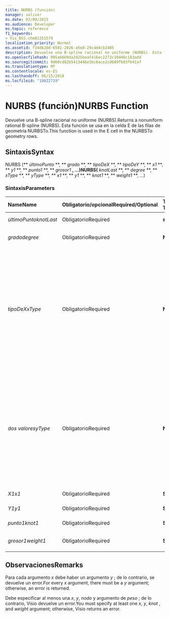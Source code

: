 ```yaml
---
title: NURBS (función)
manager: soliver
ms.date: 03/09/2015
ms.audience: Developer
ms.topic: reference
f1_keywords:
- Vis_DSS.chm82251579
localization_priority: Normal
ms.assetid: f34db20d-6501-2026-a5e8-29c4d4cb2405
description: Devuelve una B-spline racional no uniforme (NURBS). Esta función se usa en la celda E de las filas de geometría NURBSTo.
ms.openlocfilehash: 005a66b9da2425beaf416ec2273c10446c183add
ms.sourcegitcommit: 9d60cd82b5413446e5bc8ace2cd689f683fb41a7
ms.translationtype: MT
ms.contentlocale: es-ES
ms.lasthandoff: 06/15/2018
ms.locfileid: "19822719"
---
```

# <a name="nurbs-function"></a><span data-ttu-id="5c5b2-104">NURBS (función)</span><span class="sxs-lookup"><span data-stu-id="5c5b2-104">NURBS Function</span></span>

<span data-ttu-id="5c5b2-105">Devuelve una B-spline racional no uniforme (NURBS).</span><span class="sxs-lookup"><span data-stu-id="5c5b2-105">Returns a nonuniform rational B-spline (NURBS).</span></span> <span data-ttu-id="5c5b2-106">Esta función se usa en la celda E de las filas de geometría NURBSTo.</span><span class="sxs-lookup"><span data-stu-id="5c5b2-106">This function is used in the E cell in the NURBSTo geometry rows.</span></span>
  
## <a name="syntax"></a><span data-ttu-id="5c5b2-107">Sintaxis</span><span class="sxs-lookup"><span data-stu-id="5c5b2-107">Syntax</span></span>

<span data-ttu-id="5c5b2-108">NURBS (** *últimoPunto* **, ** *grado* **, ** *tipoDeX* **, ** *tipoDeY* **, ** *x1* **, ** *y1* **, ** *punto1* **, ** *grosor1* **, …)</span><span class="sxs-lookup"><span data-stu-id="5c5b2-108">NURBS(** *knotLast* **, ** *degree* **, ** *xType* **, ** *yType* **, ** *x1* **, ** *y1* **, ** *knot1* **, ** *weight1* **, ...)</span></span> 
  
### <a name="parameters"></a><span data-ttu-id="5c5b2-109">Sintaxis</span><span class="sxs-lookup"><span data-stu-id="5c5b2-109">Parameters</span></span>

|<span data-ttu-id="5c5b2-110">**Name**</span><span class="sxs-lookup"><span data-stu-id="5c5b2-110">**Name**</span></span>|<span data-ttu-id="5c5b2-111">**Obligatorio/opcional**</span><span class="sxs-lookup"><span data-stu-id="5c5b2-111">**Required/Optional**</span></span>|<span data-ttu-id="5c5b2-112">**Tipo de datos**</span><span class="sxs-lookup"><span data-stu-id="5c5b2-112">**Data Type**</span></span>|<span data-ttu-id="5c5b2-113">**Descripción**</span><span class="sxs-lookup"><span data-stu-id="5c5b2-113">**Description**</span></span>|
|:-----|:-----|:-----|:-----|
| <span data-ttu-id="5c5b2-114">_últimoPunto_</span><span class="sxs-lookup"><span data-stu-id="5c5b2-114">_knotLast_</span></span> <br/> |<span data-ttu-id="5c5b2-115">Obligatorio</span><span class="sxs-lookup"><span data-stu-id="5c5b2-115">Required</span></span>  <br/> |<span data-ttu-id="5c5b2-116">**string**</span><span class="sxs-lookup"><span data-stu-id="5c5b2-116">**string**</span></span> <br/> | <span data-ttu-id="5c5b2-117">El último nodo.</span><span class="sxs-lookup"><span data-stu-id="5c5b2-117">The last knot.</span></span>  <br/> |
| <span data-ttu-id="5c5b2-118">_grado_</span><span class="sxs-lookup"><span data-stu-id="5c5b2-118">_degree_</span></span> <br/> |<span data-ttu-id="5c5b2-119">Obligatorio</span><span class="sxs-lookup"><span data-stu-id="5c5b2-119">Required</span></span>  <br/> |<span data-ttu-id="5c5b2-120">**Numérico**</span><span class="sxs-lookup"><span data-stu-id="5c5b2-120">**Numeric**</span></span> <br/> |<span data-ttu-id="5c5b2-121">El grado de la spline.</span><span class="sxs-lookup"><span data-stu-id="5c5b2-121">The spline's degree.</span></span>  <br/> |
| <span data-ttu-id="5c5b2-122">_tipoDeX_</span><span class="sxs-lookup"><span data-stu-id="5c5b2-122">_xType_</span></span> <br/> |<span data-ttu-id="5c5b2-123">Obligatorio</span><span class="sxs-lookup"><span data-stu-id="5c5b2-123">Required</span></span>  <br/> |<span data-ttu-id="5c5b2-124">**Numérico**</span><span class="sxs-lookup"><span data-stu-id="5c5b2-124">**Numeric**</span></span> <br/> |<span data-ttu-id="5c5b2-125">Especifica cómo interpretar los datos de entrada de _x_ .</span><span class="sxs-lookup"><span data-stu-id="5c5b2-125">Specifies how to interpret the  _x_ input data.</span></span> <span data-ttu-id="5c5b2-126">Si el _valor de tipoDeX_ es 0, todos los datos de entrada de _x_ se interpreta como un porcentaje del ancho.</span><span class="sxs-lookup"><span data-stu-id="5c5b2-126">If  _xType_ is 0, all  _x_ input data is interpreted as a percentage of Width.</span></span> <span data-ttu-id="5c5b2-127">Si _es 1,_ todos los datos de entrada de _x_ se interpreta como coordenadas locales.</span><span class="sxs-lookup"><span data-stu-id="5c5b2-127">If  _xType_ is 1, all  _x_ input data is interpreted as local coordinates.</span></span>  <br/> |
| <span data-ttu-id="5c5b2-128">_dos valores_</span><span class="sxs-lookup"><span data-stu-id="5c5b2-128">_yType_</span></span> <br/> |<span data-ttu-id="5c5b2-129">Obligatorio</span><span class="sxs-lookup"><span data-stu-id="5c5b2-129">Required</span></span>  <br/> |<span data-ttu-id="5c5b2-130">**Numérico**</span><span class="sxs-lookup"><span data-stu-id="5c5b2-130">**Numeric**</span></span> <br/> |<span data-ttu-id="5c5b2-131">Especifica cómo interpretar los datos de entrada de _y_ .</span><span class="sxs-lookup"><span data-stu-id="5c5b2-131">Specifies how to interpret the  _y_ input data.</span></span> <span data-ttu-id="5c5b2-132">Si _es 0,_ todos los datos de entrada _y_ se interpreta como un porcentaje del alto.</span><span class="sxs-lookup"><span data-stu-id="5c5b2-132">If  _yType_ is 0, all  _y_ input data is interpreted as a percentage of Height.</span></span> <span data-ttu-id="5c5b2-133">Si _es 1,_ todos los datos de entrada de _y_ se interpretan como coordenadas locales.</span><span class="sxs-lookup"><span data-stu-id="5c5b2-133">If  _yType_ is 1, all  _y_ input data is interpreted as local coordinates.</span></span>  <br/> |
| <span data-ttu-id="5c5b2-134">_X1_</span><span class="sxs-lookup"><span data-stu-id="5c5b2-134">_x1_</span></span> <br/> |<span data-ttu-id="5c5b2-135">Obligatorio</span><span class="sxs-lookup"><span data-stu-id="5c5b2-135">Required</span></span>  <br/> |<span data-ttu-id="5c5b2-136">**String**</span><span class="sxs-lookup"><span data-stu-id="5c5b2-136">**String**</span></span> <br/> |<span data-ttu-id="5c5b2-137">Una coordenada x.</span><span class="sxs-lookup"><span data-stu-id="5c5b2-137">An x-coordinate.</span></span>  <br/> |
| <span data-ttu-id="5c5b2-138">_Y1_</span><span class="sxs-lookup"><span data-stu-id="5c5b2-138">_y1_</span></span> <br/> |<span data-ttu-id="5c5b2-139">Obligatorio</span><span class="sxs-lookup"><span data-stu-id="5c5b2-139">Required</span></span>  <br/> |<span data-ttu-id="5c5b2-140">**String**</span><span class="sxs-lookup"><span data-stu-id="5c5b2-140">**String**</span></span> <br/> |<span data-ttu-id="5c5b2-141">Una coordenada y.</span><span class="sxs-lookup"><span data-stu-id="5c5b2-141">A y-coordinate.</span></span>  <br/> |
| <span data-ttu-id="5c5b2-142">_punto1_</span><span class="sxs-lookup"><span data-stu-id="5c5b2-142">_knot1_</span></span> <br/> |<span data-ttu-id="5c5b2-143">Obligatorio</span><span class="sxs-lookup"><span data-stu-id="5c5b2-143">Required</span></span>  <br/> |<span data-ttu-id="5c5b2-144">**String**</span><span class="sxs-lookup"><span data-stu-id="5c5b2-144">**String**</span></span> <br/> |<span data-ttu-id="5c5b2-145">Un nodo de la spline B.</span><span class="sxs-lookup"><span data-stu-id="5c5b2-145">A knot on the B-spline.</span></span>  <br/> |
| <span data-ttu-id="5c5b2-146">_grosor1_</span><span class="sxs-lookup"><span data-stu-id="5c5b2-146">_weight1_</span></span> <br/> |<span data-ttu-id="5c5b2-147">Obligatorio</span><span class="sxs-lookup"><span data-stu-id="5c5b2-147">Required</span></span>  <br/> |<span data-ttu-id="5c5b2-148">**String**</span><span class="sxs-lookup"><span data-stu-id="5c5b2-148">**String**</span></span> <br/> |<span data-ttu-id="5c5b2-149">Un grosor de la spline B.</span><span class="sxs-lookup"><span data-stu-id="5c5b2-149">A weight on the B-spline.</span></span>  <br/> |
   
## <a name="remarks"></a><span data-ttu-id="5c5b2-150">Observaciones</span><span class="sxs-lookup"><span data-stu-id="5c5b2-150">Remarks</span></span>

<span data-ttu-id="5c5b2-151">Para cada argumento *x* debe haber un argumento *y* ; de lo contrario, se devuelve un error.</span><span class="sxs-lookup"><span data-stu-id="5c5b2-151">For every  *x*  argument, there must be a  *y*  argument; otherwise, an error is returned.</span></span> 
  
<span data-ttu-id="5c5b2-152">Debe especificar al menos una *x*, *y*, *nodo* y argumento de *peso* ; de lo contrario, Visio devuelve un error.</span><span class="sxs-lookup"><span data-stu-id="5c5b2-152">You must specify at least one  *x*, *y*, *knot*  , and  *weight*  argument; otherwise, Visio returns an error.</span></span> 
  

